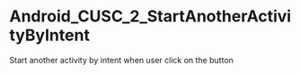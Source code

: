 # Android_CUSC_2_StartAnotherActivityByIntent
Start another activity by intent when user click on the button
